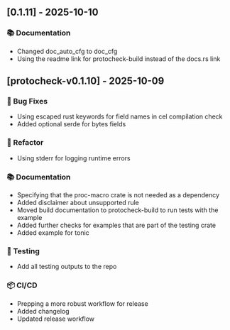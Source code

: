 ## [0.1.11] - 2025-10-10

### 📚 Documentation

- Changed doc_auto_cfg to doc_cfg
- Using the readme link for protocheck-build instead of the docs.rs link
## [protocheck-v0.1.10] - 2025-10-09

### 🐛 Bug Fixes

- Using escaped rust keywords for field names in cel compilation check
- Added optional serde for bytes fields

### 🚜 Refactor

- Using stderr for logging runtime errors

### 📚 Documentation

- Specifying that the proc-macro crate is not needed as a dependency
- Added disclaimer about unsupported rule
- Moved build documentation to protocheck-build to run tests with the example
- Added further checks for examples that are part of the testing crate
- Added example for tonic

### 🧪 Testing

- Add all testing outputs to the repo

### 📦 CI/CD

- Prepping a more robust workflow for release
- Added changelog
- Updated release workflow
